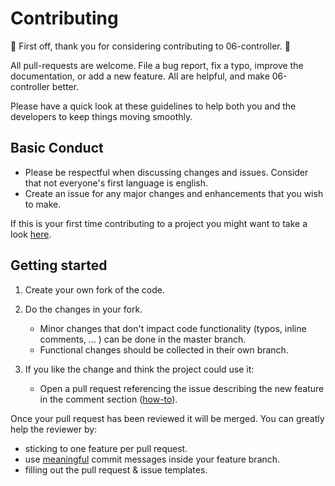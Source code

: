 # Contributing

:balloon: First off, thank you for considering contributing to 06-controller. :balloon:

All pull-requests are welcome. File a bug report, fix a typo, improve the documentation, or add a new feature. All are helpful, and make 06-controller better.

Please have a quick look at these guidelines to help both you and the developers to keep things moving smoothly.

## Basic Conduct

*   Please be respectful when discussing changes and issues. Consider that not everyone's first language is english.
*   Create an issue for any major changes and enhancements that you wish to make.

If this is your first time contributing to a project you might want to take a look [here](https://egghead.io/courses/how-to-contribute-to-an-open-source-project-on-github).

## Getting started
1.  Create your own fork of the code.

2.  Do the changes in your fork.
    *   Minor changes that don't impact code functionality (typos, inline comments, … ) can be done in the master branch.
    *   Functional changes should be collected in their own branch.

3.  If you like the change and think the project could use it:
    *   Open a pull request referencing the issue describing the new feature in the comment section \([how-to](https://github.com/blog/1506-closing-issues-via-pull-requests)\).  

Once your pull request has been reviewed it will be merged. You can greatly help the reviewer by:
*   sticking to one feature per pull request.
*   use [meaningful](https://chris.beams.io/posts/git-commit/) commit messages inside your feature branch.
*   filling out the pull request & issue templates.
